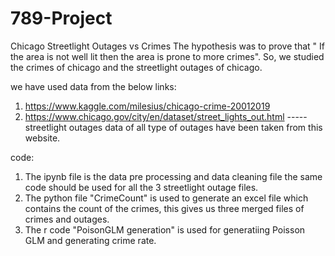 # 789-Project
Chicago Streetlight Outages vs Crimes
The hypothesis was to prove that " If the area is not well lit then the area is prone to more crimes". So, we studied the crimes of chicago and the streetlight outages of chicago. 

we have used data from the below links:
1. https://www.kaggle.com/milesius/chicago-crime-20012019
2. https://www.chicago.gov/city/en/dataset/street_lights_out.html ----- streetlight outages data of all type of outages have been taken from this website.

code:
1. The ipynb file is the data pre processing and data cleaning file the same code should be used for all the 3 streetlight outage files.
2. The python file "CrimeCount" is used to generate an excel file which contains the count of the crimes, this gives us three merged files of crimes and outages.
3. The r code "PoisonGLM generation" is used for generatiing Poisson GLM and generating crime rate.
